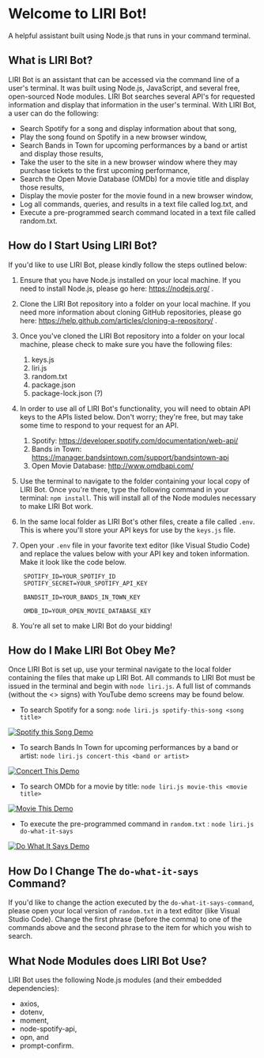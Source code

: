 # Welcome to LIRI Bot!
A helpful assistant built using Node.js that runs in your command terminal.

## What is LIRI Bot?
LIRI Bot is an assistant that can be accessed via the command line of a user's terminal. It was built using Node.js, JavaScript, and several free, open-sourced Node modules. LIRI Bot searches several API's for requested information and display that information in the user's terminal. With LIRI Bot, a user can do the following:
* Search Spotify for a song and display information about that song,
* Play the song found on Spotify in a new browser window,
* Search Bands in Town for upcoming performances by a band or artist and display those results,
* Take the user to the site in a new browser window where they may purchase tickets to the first upcoming performance,
* Search the Open Movie Database (OMDb) for a movie title and display those results,
* Display the movie poster for the movie found in a new browser window,
* Log all commands, queries, and results in a text file called log.txt, and
* Execute a pre-programmed search command located in a text file called random.txt.

## How do I Start Using LIRI Bot?
If you'd like to use LIRI Bot, please kindly follow the steps outlined below:
1. Ensure that you have Node.js installed on your local machine. If you need to install Node.js, please go here: https://nodejs.org/ .
1. Clone the LIRI Bot repository into a folder on your local machine. If you need more information about cloning GitHub repositories, please go here: https://help.github.com/articles/cloning-a-repository/ .
1. Once you've cloned the LIRI Bot repository into a folder on your local machine, please check to make sure you have the following files:
    1. keys.js
    1. liri.js
    1. random.txt
    1. package.json
    1. package-lock.json (?)
1. In order to use all of LIRI Bot's functionality, you will need to obtain API keys to the APIs listed below. Don't worry; they're free, but may take some time to respond to your request for an API.
    1. Spotify: https://developer.spotify.com/documentation/web-api/
    1. Bands in Town: https://manager.bandsintown.com/support/bandsintown-api
    1. Open Movie Database: http://www.omdbapi.com/
1. Use the terminal to navigate to the folder containing your local copy of LIRI Bot. Once you're there, type the following command in your terminal: `npm install`. This will install all of the Node modules necessary to make LIRI Bot work.
1. In the same local folder as LIRI Bot's other files, create a file called `.env`. This is where you'll store your API keys for use by the `keys.js` file.
1. Open your `.env` file in your favorite text editor (like Visual Studio Code) and replace the values below with your API key and token information. Make it look like the code below.
        
       
        SPOTIFY_ID=YOUR_SPOTIFY_ID
        SPOTIFY_SECRET=YOUR_SPOTIFY_API_KEY

        BANDSIT_ID=YOUR_BANDS_IN_TOWN_KEY

        OMDB_ID=YOUR_OPEN_MOVIE_DATABASE_KEY

1. You're all set to make LIRI Bot do your bidding!

## How do I Make LIRI Bot Obey Me?
Once LIRI Bot is set up, use your terminal navigate to the local folder containing the files that make up LIRI Bot. All commands to LIRI Bot must be issued in the terminal and begin with `node liri.js`. A full list of commands (without the <> signs) with YouTube demo screens may be found below.
* To search Spotify for a song: `node liri.js spotify-this-song <song title>`

[![Spotify this Song Demo](http://img.youtube.com/vi/qt_4rCQwbmE/0.jpg)](http://www.youtube.com/watch?v=qt_4rCQwbmEQ) 

* To search Bands In Town for upcoming performances by a band or artist: `node liri.js concert-this <band or artist>`

[![Concert This Demo](http://img.youtube.com/vi/28GwKh46bWQ/0.jpg)](http://www.youtube.com/watch?v=28GwKh46bWQ) 

* To search OMDb for a movie by title: `node liri.js movie-this <movie title>`

[![Movie This Demo](http://img.youtube.com/vi/Q2r-RtctsmQ/0.jpg)](http://www.youtube.com/watch?v=Q2r-RtctsmQ) 

* To execute the pre-programmed command in `random.txt` : `node liri.js do-what-it-says`

[![Do What It Says Demo](http://img.youtube.com/vi/wfqIPY-6BNo/0.jpg)](http://www.youtube.com/watch?v=wfqIPY-6BNo) 

## How Do I Change The `do-what-it-says` Command?
If you'd like to change the action executed by the `do-what-it-says-command`, please open your local version of `random.txt` in a text editor (like Visual Studio Code). Change the first phrase (before the comma) to one of the commands above and the second phrase to the item for which you wish to search.

## What Node Modules does LIRI Bot Use?
LIRI Bot uses the following Node.js modules (and their embedded dependencies):
* axios,
* dotenv,
* moment,
* node-spotify-api,
* opn, and
* prompt-confirm.



